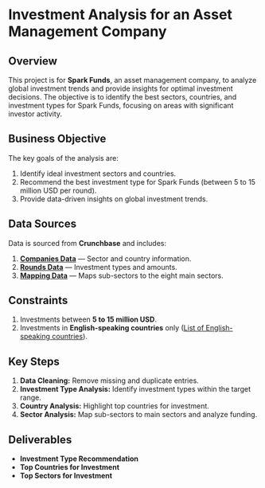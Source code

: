 # Investment Analysis for an Asset Management Company

## Overview

This project is for **Spark Funds**, an asset management company, to analyze global investment trends and provide insights for optimal investment decisions. The objective is to identify the best sectors, countries, and investment types for Spark Funds, focusing on areas with significant investor activity.

## Business Objective

The key goals of the analysis are:
1. Identify ideal investment sectors and countries.
2. Recommend the best investment type for Spark Funds (between 5 to 15 million USD per round).
3. Provide data-driven insights on global investment trends.

## Data Sources

Data is sourced from **Crunchbase** and includes:
1. [**Companies Data**](https://www.crunchbase.com/discover/companies) — Sector and country information.
2. [**Rounds Data**](https://www.crunchbase.com/discover/funding_rounds) — Investment types and amounts.
3. [**Mapping Data**](https://www.example.com/mapping-data) — Maps sub-sectors to the eight main sectors.

## Constraints

1. Investments between **5 to 15 million USD**.
2. Investments in **English-speaking countries** only ([List of English-speaking countries](https://en.wikipedia.org/wiki/List_of_territorial_entities_where_English_is_an_official_language)).

## Key Steps

1. **Data Cleaning:** Remove missing and duplicate entries.
2. **Investment Type Analysis:** Identify investment types within the target range.
3. **Country Analysis:** Highlight top countries for investment.
4. **Sector Analysis:** Map sub-sectors to main sectors and analyze funding.

## Deliverables

- **Investment Type Recommendation**
- **Top Countries for Investment**
- **Top Sectors for Investment**

